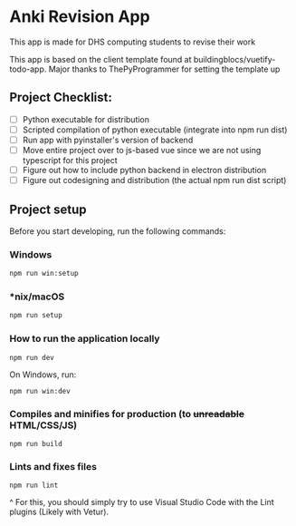 # Anki Revision App  

This app is made for DHS computing students to revise their work 

This app is based on the client template found at buildingblocs/vuetify-todo-app. Major thanks to ThePyProgrammer for setting the template up

## Project Checklist:
- [ ] Python executable for distribution
- [ ] Scripted compilation of python executable (integrate into npm run dist)
- [ ] Run app with pyinstaller's version of backend 
- [ ] Move entire project over to js-based vue since we are not using typescript for this project
- [ ] Figure out how to include python backend in electron distribution
- [ ] Figure out codesigning and distribution (the actual npm run dist script)

## Project setup
Before you start developing, run the following commands:
### Windows 
```cmd
npm run win:setup
```
### *nix/macOS
```bash
npm run setup
```



### How to run the application locally
```
npm run dev
```
On Windows, run:
```
npm run win:dev
```

### Compiles and minifies for production (to ~~unreadable~~ HTML/CSS/JS)
```
npm run build
```

### Lints and fixes files
```
npm run lint
```

^ For this, you should simply try to use Visual Studio Code with the Lint plugins (Likely with Vetur).
